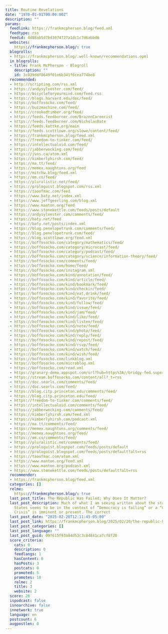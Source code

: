 ```yaml
---
title: Routine Revelations
date: "1970-01-01T00:00:00Z"
description: ""
params:
  feedlink: https://frankmcpherson.blog/feed.xml
  feedtype: rss
  feedid: 4d88ab5d7bd3074727a1dc1c7d6abbd6
  websites:
    https://frankmcpherson.blog/: true
  blogrolls:
  - https://frankmcpherson.blog/.well-known/recommendations.opml
  in_blogrolls:
  - title: Frank McPherson - Blogroll
    description: ""
    id: 3c039ddf8649f01e6b341f6cea774be8
  recommended:
  - http://scripting.com/rss.xml
  - https://andysylvester.com/feed/
  - https://bicycleforyourmind.com/feed.rss
  - https://blogs.harvard.edu/doc/feed/
  - https://boffosocko.com/feed/
  - https://buzzmachine.com/feed/
  - https://crookedtimber.org/feed/
  - https://feeds.feedburner.com/BrazenCareerist
  - https://feeds.feedburner.com/NicholasBate
  - https://feeds.kottke.org/main
  - https://feeds.scottlowe.org/slowe/content/feed/
  - https://frankmcpherson.blog/feed.xml
  - https://freedom-to-tinker.com/feed/
  - https://intellectualoid.com/feed/
  - https://jabberwocking.com/feed/
  - https://jvns.ca/atom.xml
  - https://kimberlyhirsh.com/feed/
  - https://ma.tt/feed/
  - https://memex.naughtons.org/feed
  - https://mitchw.blog/feed.xml
  - https://om.co/feed/
  - https://pluralistic.net/feed/
  - https://prologuist.blogspot.com/rss.xml
  - https://taoofmac.com/feed
  - https://www.baty.net/index.xml
  - https://www.jeffgeerling.com/blog.xml
  - https://www.manton.org/feed
  - https://www.stonekettle.com/feeds/posts/default
  - https://andysylvester.com/comments/feed/
  - https://baty.net/feed
  - https://baty.net/posts/index.xml
  - https://blog.penelopetrunk.com/comments/feed/
  - https://blog.penelopetrunk.com/feed/
  - https://blog.scottlowe.org/feed.xml
  - https://boffosocko.com/category/mathematics/feed/
  - https://boffosocko.com/category/microcast/feed/
  - https://boffosocko.com/category/podcast/feed/
  - https://boffosocko.com/category/science/information-theory/feed/
  - https://boffosocko.com/comments/feed/
  - https://boffosocko.com/home/feed/
  - https://boffosocko.com/instagram.xml
  - https://boffosocko.com/kind/annotation/feed/
  - https://boffosocko.com/kind/article/feed/
  - https://boffosocko.com/kind/bookmark/feed/
  - https://boffosocko.com/kind/checkin/feed/
  - https://boffosocko.com/kind/eat,drink/feed/
  - https://boffosocko.com/kind/favorite/feed/
  - https://boffosocko.com/kind/follow/feed/
  - https://boffosocko.com/kind/issue/feed/
  - https://boffosocko.com/kind/jam/feed/
  - https://boffosocko.com/kind/like/feed/
  - https://boffosocko.com/kind/listen/feed/
  - https://boffosocko.com/kind/note/feed/
  - https://boffosocko.com/kind/photo/feed/
  - https://boffosocko.com/kind/reply/feed/
  - https://boffosocko.com/kind/repost/feed/
  - https://boffosocko.com/kind/rsvp/feed/
  - https://boffosocko.com/kind/watch/feed/
  - https://boffosocko.com/kind/wish/feed/
  - https://boffosocko.com/linkblog.xml
  - https://boffosocko.com/microblog.xml
  - https://boffosocko.com/read.xml
  - https://granary-demo.appspot.com/url?hub=https%3A//bridgy-fed.superfeedr.com/&input=html&output=atom&url=http%3A//www.boffosocko.com/blog/
  - https://stream.boffosocko.com/content/all?_t=rss
  - https://doc.searls.com/comments/feed/
  - https://doc.searls.com/feed/
  - https://blog.citp.princeton.edu/comments/feed/
  - https://blog.citp.princeton.edu/feed/
  - https://freedom-to-tinker.com/comments/feed/
  - https://intellectualoid.com/comments/feed/
  - https://jabberwocking.com/comments/feed/
  - https://kimberlyhirsh.com/feed.xml
  - https://kimberlyhirsh.com/podcast.xml
  - https://ma.tt/comments/feed/
  - https://memex.naughtons.org/comments/feed/
  - https://memex.naughtons.org/feed/
  - https://om.co/comments/feed/
  - https://pluralistic.net/comments/feed/
  - https://prologuist.blogspot.com/feeds/posts/default
  - https://prologuist.blogspot.com/feeds/posts/default?alt=rss
  - https://taoofmac.com/atom.xml
  - https://www.manton.org/feed.xml
  - https://www.manton.org/podcast.xml
  - https://www.stonekettle.com/feeds/posts/default?alt=rss
  recommender:
  - https://frankmcpherson.blog/feed.xml
  categories: []
  relme:
    https://frankmcpherson.blog/: true
  last_post_title: The Republic Has Failed; Why Does It Matter?
  last_post_description: Much of what I am seeing written about the state of the United
    States seems to be in the context of “Democracy is failing” or a “Constitutional
    Crisis” is imminent or present. The correct
  last_post_date: "2025-02-20T12:11:45-05:00"
  last_post_link: https://frankmcpherson.blog/2025/02/20/the-republic-has-failed-why.html
  last_post_categories: []
  last_post_language: ""
  last_post_guid: 09f615f93a84d53c3c84841ca7cf8f20
  score_criteria:
    cats: 0
    description: 0
    feedlangs: 1
    hasContent: 0
    hasPosts: 3
    postcats: 0
    promoted: 5
    promotes: 10
    relme: 2
    title: 3
    website: 2
  score: 26
  ispodcast: false
  isnoarchive: false
  innetwork: true
  language: en
  postcount: 6
  avgpostlen: 0
---
```

